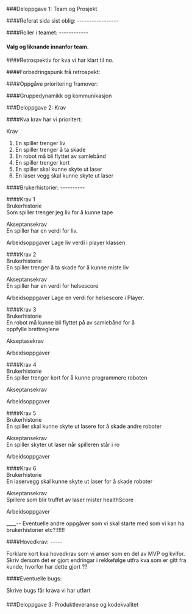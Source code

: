 ###Deloppgave 1: Team og Prosjekt

####Referat sida sist oblig: -----------------



####Roller i teamet: ------------


#### Valg og liknande innanfor team.


####Retrospektiv for kva vi har klart til no.


####Forbedringspunk frå retrospekt:



####Oppgåve prioritering framover:



####Gruppedynamikk og kommunikasjon


###Deloppgave 2: Krav


####Kva krav har vi prioritert:

Krav	
1.	En spiller trenger liv 	
2.	En spiller trenger å ta skade	
3.	En robot må bli flyttet av samlebånd 	
4.	En spiller trenger kort 	
5.	En spiller skal kunne skyte ut laser 	
6.	En laser vegg skal kunne skyte ut laser 

####Brukerhistorier: ----------


####Krav 1 	
Brukerhistorie	
Som spiller trenger jeg liv for å kunne tape	

Akseptansekrav 	
En spiller har en verdi for liv. 	

Arbeidsoppgaver	
Lage liv verdi i player klassen 	

####Krav 2	
Brukerhistorie 	
En spiller trenger å ta skade for å kunne miste liv 	

Akseptansekrav	
En spiller har en verdi for helsescore	

Arbeidsoppgaver	
Lage en verdi for helsescore i Player.	

####Krav 3	
Brukerhistorie	
En robot må kunne bli flyttet på av samlebånd for å 	
oppfylle brettreglene	

Akseptasekrav	

Arbeidsoppgaver	

####Krav 4	
Brukerhistorie	
En spiller trenger kort for å kunne programmere roboten	

Akseptansekrav	

Arbeidsoppgaver	

####Krav 5	
Brukerhistorie	
En spiller skal kunne skyte ut lasere for å skade andre roboter	

Akseptansekrav 	
En spiller skyter ut laser når spilleren står i ro	

Arbeidsoppgaver	


####Krav 6 	
Brukerhistorie	
En laservegg skal kunne skyte ut laser for å skade roboter	

Akseptansekrav	
Spillere som blir truffet av laser mister healthScore	

Arbeidsoppgaver	


______-_-_ Eventuelle andre oppgåver som vi skal starte med som vi kan ha brukerhistorier etc?:!!!!!



####Hovedkrav: -----

Forklare kort kva hovedkrav som vi anser som en del av MVP og kvifor. Skriv dersom det er gjort endringar i rekkefølge utfra 
kva som er gitt fra kunde, hvorfor har dette gjort ??



####Eventuelle bugs: 

Skrive bugs får krava vi har utført



####



###Deloppgave 3: Produktleveranse og kodekvalitet

